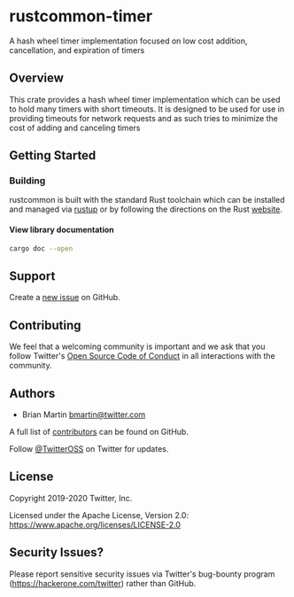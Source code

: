 # rustcommon-timer

A hash wheel timer implementation focused on low cost addition, cancellation,
and expiration of timers

## Overview

This crate provides a hash wheel timer implementation which can be used to hold
many timers with short timeouts. It is designed to be used for use in providing
timeouts for network requests and as such tries to minimize the cost of adding
and canceling timers

## Getting Started

### Building

rustcommon is built with the standard Rust toolchain which can be installed and
managed via [rustup](https://rustup.rs) or by following the directions on the
Rust [website](https://www.rust-lang.org/).

#### View library documentation
```bash
cargo doc --open
```

## Support

Create a [new issue](https://github.com/twitter/rustcommon/issues/new) on GitHub.

## Contributing

We feel that a welcoming community is important and we ask that you follow
Twitter's [Open Source Code of Conduct] in all interactions with the community.

## Authors

* Brian Martin <bmartin@twitter.com>

A full list of [contributors] can be found on GitHub.

Follow [@TwitterOSS](https://twitter.com/twitteross) on Twitter for updates.

## License

Copyright 2019-2020 Twitter, Inc.

Licensed under the Apache License, Version 2.0:
https://www.apache.org/licenses/LICENSE-2.0

## Security Issues?

Please report sensitive security issues via Twitter's bug-bounty program
(https://hackerone.com/twitter) rather than GitHub.

[contributors]: https://github.com/twitter/rustcommon/graphs/contributors?type=a
[Open Source Code of Conduct]: https://github.com/twitter/code-of-conduct/blob/master/code-of-conduct.md
